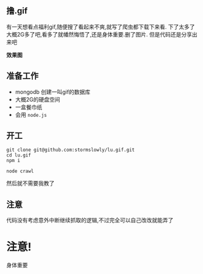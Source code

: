 撸.gif
----

有一天想看点福利gif,随便搜了看起来不爽,就写了爬虫都下载下来看.
下了太多了大概2G多了吧,看多了就幡然悔悟了,还是身体重要.删了图片.
但是代码还是分享出来吧

**效果图**



## 准备工作

- mongodb 创建一叫gif的数据库
- 大概2G的硬盘空间
- 一盒餐巾纸
- 会用 `node.js`

## 开工

```
git clone git@github.com:stormslowly/lu.gif.git
cd lu.gif
npm i

node crawl
```
然后就不需要我教了


## 注意

代码没有考虑意外中断继续抓取的逻辑,不过完全可以自己改改就能弄了

# 注意!
身体重要

